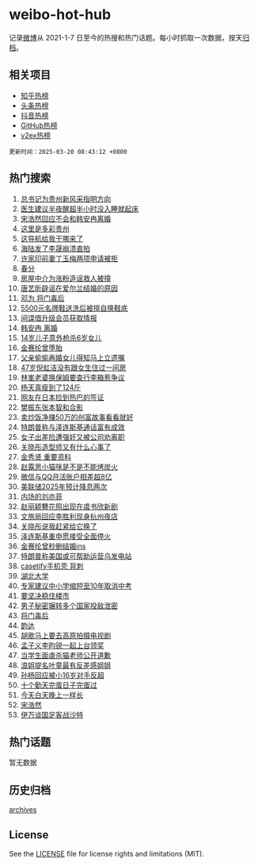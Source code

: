 # weibo-hot-hub

记录[微博](https://www.weibo.com)从 2021-1-7 日至今的热搜和热门话题。每小时抓取一次数据，按天[归档](archives)。

## 相关项目

- [知乎热榜](https://github.com/lonnyzhang423/zhihu-hot-hub)
- [头条热榜](https://github.com/lonnyzhang423/toutiao-hot-hub)
- [抖音热榜](https://github.com/lonnyzhang423/douyin-hot-hub)
- [GitHub热榜](https://github.com/lonnyzhang423/github-hot-hub)
- [v2ex热榜](https://github.com/lonnyzhang423/v2ex-hot-hub)


`更新时间：2025-03-20 08:43:12 +0800`

## 热门搜索

1. [总书记为贵州新风采指明方向](https://m.weibo.cn/search?containerid=100103type%3D1%26t%3D10%26q%3D%23%E6%80%BB%E4%B9%A6%E8%AE%B0%E4%B8%BA%E8%B4%B5%E5%B7%9E%E6%96%B0%E9%A3%8E%E9%87%87%E6%8C%87%E6%98%8E%E6%96%B9%E5%90%91%23&stream_entry_id=51&isnewpage=1&extparam=seat%3D1%26q%3D%2523%25E6%2580%25BB%25E4%25B9%25A6%25E8%25AE%25B0%25E4%25B8%25BA%25E8%25B4%25B5%25E5%25B7%259E%25E6%2596%25B0%25E9%25A3%258E%25E9%2587%2587%25E6%258C%2587%25E6%2598%258E%25E6%2596%25B9%25E5%2590%2591%2523%26cate%3D10103%26pos%3D0%26filter_type%3Drealtimehot%26stream_entry_id%3D51%26c_type%3D51%26dgr%3D0%26display_time%3D1742431391%26pre_seqid%3D17424313914000328354926)
1. [医生建议半夜醒超半小时没入睡就起床](https://m.weibo.cn/search?containerid=100103type%3D1%26t%3D10%26q%3D%23%E5%8C%BB%E7%94%9F%E5%BB%BA%E8%AE%AE%E5%8D%8A%E5%A4%9C%E9%86%92%E8%B6%85%E5%8D%8A%E5%B0%8F%E6%97%B6%E6%B2%A1%E5%85%A5%E7%9D%A1%E5%B0%B1%E8%B5%B7%E5%BA%8A%23&stream_entry_id=31&isnewpage=1&extparam=seat%3D1%26q%3D%2523%25E5%258C%25BB%25E7%2594%259F%25E5%25BB%25BA%25E8%25AE%25AE%25E5%258D%258A%25E5%25A4%259C%25E9%2586%2592%25E8%25B6%2585%25E5%258D%258A%25E5%25B0%258F%25E6%2597%25B6%25E6%25B2%25A1%25E5%2585%25A5%25E7%259D%25A1%25E5%25B0%25B1%25E8%25B5%25B7%25E5%25BA%258A%2523%26dgr%3D0%26filter_type%3Drealtimehot%26c_type%3D31%26realpos%3D1%26band_rank%3D1%26cate%3D5001%26flag%3D1%26stream_entry_id%3D31%26lcate%3D5001%26pos%3D0%26display_time%3D1742431391%26pre_seqid%3D17424313914000328354926)
1. [宋浩然回应不会和韩安冉离婚](https://m.weibo.cn/search?containerid=100103type%3D1%26t%3D10%26q%3D%23%E5%AE%8B%E6%B5%A9%E7%84%B6%E5%9B%9E%E5%BA%94%E4%B8%8D%E4%BC%9A%E5%92%8C%E9%9F%A9%E5%AE%89%E5%86%89%E7%A6%BB%E5%A9%9A%23&stream_entry_id=31&isnewpage=1&extparam=seat%3D1%26q%3D%2523%25E5%25AE%258B%25E6%25B5%25A9%25E7%2584%25B6%25E5%259B%259E%25E5%25BA%2594%25E4%25B8%258D%25E4%25BC%259A%25E5%2592%258C%25E9%259F%25A9%25E5%25AE%2589%25E5%2586%2589%25E7%25A6%25BB%25E5%25A9%259A%2523%26dgr%3D0%26filter_type%3Drealtimehot%26c_type%3D31%26realpos%3D2%26band_rank%3D2%26cate%3D5001%26flag%3D1%26stream_entry_id%3D31%26lcate%3D5001%26pos%3D1%26display_time%3D1742431391%26pre_seqid%3D17424313914000328354926)
1. [这里是多彩贵州](https://m.weibo.cn/search?containerid=100103type%3D1%26t%3D10%26q%3D%23%E8%BF%99%E9%87%8C%E6%98%AF%E5%A4%9A%E5%BD%A9%E8%B4%B5%E5%B7%9E%23&stream_entry_id=31&isnewpage=1&extparam=seat%3D1%26q%3D%2523%25E8%25BF%2599%25E9%2587%258C%25E6%2598%25AF%25E5%25A4%259A%25E5%25BD%25A9%25E8%25B4%25B5%25E5%25B7%259E%2523%26dgr%3D0%26filter_type%3Drealtimehot%26c_type%3D31%26realpos%3D3%26band_rank%3D3%26cate%3D5001%26flag%3D0%26stream_entry_id%3D31%26lcate%3D5001%26pos%3D2%26display_time%3D1742431391%26pre_seqid%3D17424313914000328354926)
1. [这导航给我干哪来了](https://m.weibo.cn/search?containerid=100103type%3D1%26t%3D10%26q%3D%23%E8%BF%99%E5%AF%BC%E8%88%AA%E7%BB%99%E6%88%91%E5%B9%B2%E5%93%AA%E6%9D%A5%E4%BA%86%23&stream_entry_id=31&isnewpage=1&extparam=seat%3D1%26q%3D%2523%25E8%25BF%2599%25E5%25AF%25BC%25E8%2588%25AA%25E7%25BB%2599%25E6%2588%2591%25E5%25B9%25B2%25E5%2593%25AA%25E6%259D%25A5%25E4%25BA%2586%2523%26dgr%3D0%26filter_type%3Drealtimehot%26topic_ad%3D1%26c_type%3D31%26band_rank%3D4%26cate%3D5001%26adid%3D279601%26is_ad_pos%3D1%26stream_entry_id%3D31%26lcate%3D5001%26pos%3D3%26display_time%3D1742431391%26pre_seqid%3D17424313914000328354926)
1. [海陆发了李晟崩溃直拍](https://m.weibo.cn/search?containerid=100103type%3D1%26t%3D10%26q%3D%E6%B5%B7%E9%99%86%E5%8F%91%E4%BA%86%E6%9D%8E%E6%99%9F%E5%B4%A9%E6%BA%83%E7%9B%B4%E6%8B%8D&stream_entry_id=31&isnewpage=1&extparam=seat%3D1%26q%3D%25E6%25B5%25B7%25E9%2599%2586%25E5%258F%2591%25E4%25BA%2586%25E6%259D%258E%25E6%2599%259F%25E5%25B4%25A9%25E6%25BA%2583%25E7%259B%25B4%25E6%258B%258D%26dgr%3D0%26filter_type%3Drealtimehot%26c_type%3D31%26realpos%3D4%26band_rank%3D4%26cate%3D5001%26flag%3D1%26stream_entry_id%3D31%26lcate%3D5001%26pos%3D4%26display_time%3D1742431391%26pre_seqid%3D17424313914000328354926)
1. [许家印前妻丁玉梅两项申请被拒](https://m.weibo.cn/search?containerid=100103type%3D1%26t%3D10%26q%3D%23%E8%AE%B8%E5%AE%B6%E5%8D%B0%E5%89%8D%E5%A6%BB%E4%B8%81%E7%8E%89%E6%A2%85%E4%B8%A4%E9%A1%B9%E7%94%B3%E8%AF%B7%E8%A2%AB%E6%8B%92%23&stream_entry_id=31&isnewpage=1&extparam=seat%3D1%26q%3D%2523%25E8%25AE%25B8%25E5%25AE%25B6%25E5%258D%25B0%25E5%2589%258D%25E5%25A6%25BB%25E4%25B8%2581%25E7%258E%2589%25E6%25A2%2585%25E4%25B8%25A4%25E9%25A1%25B9%25E7%2594%25B3%25E8%25AF%25B7%25E8%25A2%25AB%25E6%258B%2592%2523%26dgr%3D0%26filter_type%3Drealtimehot%26c_type%3D31%26realpos%3D5%26band_rank%3D5%26cate%3D5001%26flag%3D1%26stream_entry_id%3D31%26lcate%3D5001%26pos%3D5%26display_time%3D1742431391%26pre_seqid%3D17424313914000328354926)
1. [春分](https://m.weibo.cn/search?containerid=100103type%3D1%26t%3D10%26q%3D%E6%98%A5%E5%88%86&stream_entry_id=31&isnewpage=1&extparam=seat%3D1%26q%3D%25E6%2598%25A5%25E5%2588%2586%26dgr%3D0%26filter_type%3Drealtimehot%26c_type%3D31%26realpos%3D6%26band_rank%3D6%26cate%3D5001%26flag%3D1%26stream_entry_id%3D31%26lcate%3D5001%26pos%3D6%26display_time%3D1742431391%26pre_seqid%3D17424313914000328354926)
1. [房屋中介为涨粉造谣救人被撞](https://m.weibo.cn/search?containerid=100103type%3D1%26t%3D10%26q%3D%23%E6%88%BF%E5%B1%8B%E4%B8%AD%E4%BB%8B%E4%B8%BA%E6%B6%A8%E7%B2%89%E9%80%A0%E8%B0%A3%E6%95%91%E4%BA%BA%E8%A2%AB%E6%92%9E%23&stream_entry_id=31&isnewpage=1&extparam=seat%3D1%26q%3D%2523%25E6%2588%25BF%25E5%25B1%258B%25E4%25B8%25AD%25E4%25BB%258B%25E4%25B8%25BA%25E6%25B6%25A8%25E7%25B2%2589%25E9%2580%25A0%25E8%25B0%25A3%25E6%2595%2591%25E4%25BA%25BA%25E8%25A2%25AB%25E6%2592%259E%2523%26pos%3D7%26filter_type%3Drealtimehot%26c_type%3D31%26band_rank%3D7%26cate%3D5001%26adid%3D279624%26is_ad_pos%3D1%26stream_entry_id%3D31%26lcate%3D5001%26dgr%3D0%26display_time%3D1742431391%26pre_seqid%3D17424313914000328354926)
1. [唐艺昕辟谣在爱尔兰结婚的原因](https://m.weibo.cn/search?containerid=100103type%3D1%26t%3D10%26q%3D%23%E5%94%90%E8%89%BA%E6%98%95%E8%BE%9F%E8%B0%A3%E5%9C%A8%E7%88%B1%E5%B0%94%E5%85%B0%E7%BB%93%E5%A9%9A%E7%9A%84%E5%8E%9F%E5%9B%A0%23&stream_entry_id=31&isnewpage=1&extparam=seat%3D1%26q%3D%2523%25E5%2594%2590%25E8%2589%25BA%25E6%2598%2595%25E8%25BE%259F%25E8%25B0%25A3%25E5%259C%25A8%25E7%2588%25B1%25E5%25B0%2594%25E5%2585%25B0%25E7%25BB%2593%25E5%25A9%259A%25E7%259A%2584%25E5%258E%259F%25E5%259B%25A0%2523%26dgr%3D0%26filter_type%3Drealtimehot%26c_type%3D31%26realpos%3D7%26band_rank%3D7%26cate%3D5001%26flag%3D1%26stream_entry_id%3D31%26lcate%3D5001%26pos%3D8%26display_time%3D1742431391%26pre_seqid%3D17424313914000328354926)
1. [邓为 将门毒后](https://m.weibo.cn/search?containerid=100103type%3D1%26t%3D10%26q%3D%E9%82%93%E4%B8%BA+%E5%B0%86%E9%97%A8%E6%AF%92%E5%90%8E&stream_entry_id=31&isnewpage=1&extparam=seat%3D1%26q%3D%25E9%2582%2593%25E4%25B8%25BA%2520%25E5%25B0%2586%25E9%2597%25A8%25E6%25AF%2592%25E5%2590%258E%26dgr%3D0%26filter_type%3Drealtimehot%26c_type%3D31%26realpos%3D8%26band_rank%3D8%26cate%3D5001%26flag%3D0%26stream_entry_id%3D31%26lcate%3D5001%26pos%3D9%26display_time%3D1742431391%26pre_seqid%3D17424313914000328354926)
1. [5500元名牌鞋送洗后被擅自换鞋底](https://m.weibo.cn/search?containerid=100103type%3D1%26t%3D10%26q%3D%235500%E5%85%83%E5%90%8D%E7%89%8C%E9%9E%8B%E9%80%81%E6%B4%97%E5%90%8E%E8%A2%AB%E6%93%85%E8%87%AA%E6%8D%A2%E9%9E%8B%E5%BA%95%23&stream_entry_id=31&isnewpage=1&extparam=seat%3D1%26q%3D%25235500%25E5%2585%2583%25E5%2590%258D%25E7%2589%258C%25E9%259E%258B%25E9%2580%2581%25E6%25B4%2597%25E5%2590%258E%25E8%25A2%25AB%25E6%2593%2585%25E8%2587%25AA%25E6%258D%25A2%25E9%259E%258B%25E5%25BA%2595%2523%26dgr%3D0%26filter_type%3Drealtimehot%26c_type%3D31%26realpos%3D9%26band_rank%3D9%26cate%3D5001%26flag%3D0%26stream_entry_id%3D31%26lcate%3D5001%26pos%3D10%26display_time%3D1742431391%26pre_seqid%3D17424313914000328354926)
1. [间谍借升级会员获取情报](https://m.weibo.cn/search?containerid=100103type%3D1%26t%3D10%26q%3D%23%E9%97%B4%E8%B0%8D%E5%80%9F%E5%8D%87%E7%BA%A7%E4%BC%9A%E5%91%98%E8%8E%B7%E5%8F%96%E6%83%85%E6%8A%A5%23&stream_entry_id=31&isnewpage=1&extparam=seat%3D1%26q%3D%2523%25E9%2597%25B4%25E8%25B0%258D%25E5%2580%259F%25E5%258D%2587%25E7%25BA%25A7%25E4%25BC%259A%25E5%2591%2598%25E8%258E%25B7%25E5%258F%2596%25E6%2583%2585%25E6%258A%25A5%2523%26dgr%3D0%26filter_type%3Drealtimehot%26c_type%3D31%26realpos%3D10%26band_rank%3D10%26cate%3D5001%26flag%3D1%26stream_entry_id%3D31%26lcate%3D5001%26pos%3D11%26display_time%3D1742431391%26pre_seqid%3D17424313914000328354926)
1. [韩安冉 离婚](https://m.weibo.cn/search?containerid=100103type%3D1%26t%3D10%26q%3D%E9%9F%A9%E5%AE%89%E5%86%89+%E7%A6%BB%E5%A9%9A&stream_entry_id=31&isnewpage=1&extparam=seat%3D1%26q%3D%25E9%259F%25A9%25E5%25AE%2589%25E5%2586%2589%2520%25E7%25A6%25BB%25E5%25A9%259A%26dgr%3D0%26filter_type%3Drealtimehot%26c_type%3D31%26realpos%3D11%26band_rank%3D11%26cate%3D5001%26flag%3D2%26stream_entry_id%3D31%26lcate%3D5001%26pos%3D12%26display_time%3D1742431391%26pre_seqid%3D17424313914000328354926)
1. [14岁儿子意外枪杀6岁女儿](https://m.weibo.cn/search?containerid=100103type%3D1%26t%3D10%26q%3D%2314%E5%B2%81%E5%84%BF%E5%AD%90%E6%84%8F%E5%A4%96%E6%9E%AA%E6%9D%806%E5%B2%81%E5%A5%B3%E5%84%BF%23&stream_entry_id=31&isnewpage=1&extparam=seat%3D1%26q%3D%252314%25E5%25B2%2581%25E5%2584%25BF%25E5%25AD%2590%25E6%2584%258F%25E5%25A4%2596%25E6%259E%25AA%25E6%259D%25806%25E5%25B2%2581%25E5%25A5%25B3%25E5%2584%25BF%2523%26dgr%3D0%26filter_type%3Drealtimehot%26c_type%3D31%26realpos%3D12%26band_rank%3D12%26cate%3D5001%26flag%3D1%26stream_entry_id%3D31%26lcate%3D5001%26pos%3D13%26display_time%3D1742431391%26pre_seqid%3D17424313914000328354926)
1. [金赛纶曾堕胎](https://m.weibo.cn/search?containerid=100103type%3D1%26t%3D10%26q%3D%23%E9%87%91%E8%B5%9B%E7%BA%B6%E6%9B%BE%E5%A0%95%E8%83%8E%23&stream_entry_id=31&isnewpage=1&extparam=seat%3D1%26q%3D%2523%25E9%2587%2591%25E8%25B5%259B%25E7%25BA%25B6%25E6%259B%25BE%25E5%25A0%2595%25E8%2583%258E%2523%26dgr%3D0%26filter_type%3Drealtimehot%26c_type%3D31%26realpos%3D13%26band_rank%3D13%26cate%3D5001%26flag%3D2%26stream_entry_id%3D31%26lcate%3D5001%26pos%3D14%26display_time%3D1742431391%26pre_seqid%3D17424313914000328354926)
1. [父亲偷偷再婚女儿得知马上立遗嘱](https://m.weibo.cn/search?containerid=100103type%3D1%26t%3D10%26q%3D%23%E7%88%B6%E4%BA%B2%E5%81%B7%E5%81%B7%E5%86%8D%E5%A9%9A%E5%A5%B3%E5%84%BF%E5%BE%97%E7%9F%A5%E9%A9%AC%E4%B8%8A%E7%AB%8B%E9%81%97%E5%98%B1%23&stream_entry_id=31&isnewpage=1&extparam=seat%3D1%26q%3D%2523%25E7%2588%25B6%25E4%25BA%25B2%25E5%2581%25B7%25E5%2581%25B7%25E5%2586%258D%25E5%25A9%259A%25E5%25A5%25B3%25E5%2584%25BF%25E5%25BE%2597%25E7%259F%25A5%25E9%25A9%25AC%25E4%25B8%258A%25E7%25AB%258B%25E9%2581%2597%25E5%2598%25B1%2523%26dgr%3D0%26filter_type%3Drealtimehot%26c_type%3D31%26realpos%3D14%26band_rank%3D14%26cate%3D5001%26flag%3D0%26stream_entry_id%3D31%26lcate%3D5001%26pos%3D15%26display_time%3D1742431391%26pre_seqid%3D17424313914000328354926)
1. [47岁倪虹洁没有跟女生住过一间房](https://m.weibo.cn/search?containerid=100103type%3D1%26t%3D10%26q%3D47%E5%B2%81%E5%80%AA%E8%99%B9%E6%B4%81%E6%B2%A1%E6%9C%89%E8%B7%9F%E5%A5%B3%E7%94%9F%E4%BD%8F%E8%BF%87%E4%B8%80%E9%97%B4%E6%88%BF&stream_entry_id=31&isnewpage=1&extparam=seat%3D1%26q%3D47%25E5%25B2%2581%25E5%2580%25AA%25E8%2599%25B9%25E6%25B4%2581%25E6%25B2%25A1%25E6%259C%2589%25E8%25B7%259F%25E5%25A5%25B3%25E7%2594%259F%25E4%25BD%258F%25E8%25BF%2587%25E4%25B8%2580%25E9%2597%25B4%25E6%2588%25BF%26dgr%3D0%26filter_type%3Drealtimehot%26c_type%3D31%26realpos%3D15%26band_rank%3D15%26cate%3D5001%26flag%3D1%26stream_entry_id%3D31%26lcate%3D5001%26pos%3D16%26display_time%3D1742431391%26pre_seqid%3D17424313914000328354926)
1. [林峯老婆换保姆要查行李箱惹争议](https://m.weibo.cn/search?containerid=100103type%3D1%26t%3D10%26q%3D%23%E6%9E%97%E5%B3%AF%E8%80%81%E5%A9%86%E6%8D%A2%E4%BF%9D%E5%A7%86%E8%A6%81%E6%9F%A5%E8%A1%8C%E6%9D%8E%E7%AE%B1%E6%83%B9%E4%BA%89%E8%AE%AE%23&stream_entry_id=31&isnewpage=1&extparam=seat%3D1%26q%3D%2523%25E6%259E%2597%25E5%25B3%25AF%25E8%2580%2581%25E5%25A9%2586%25E6%258D%25A2%25E4%25BF%259D%25E5%25A7%2586%25E8%25A6%2581%25E6%259F%25A5%25E8%25A1%258C%25E6%259D%258E%25E7%25AE%25B1%25E6%2583%25B9%25E4%25BA%2589%25E8%25AE%25AE%2523%26dgr%3D0%26filter_type%3Drealtimehot%26c_type%3D31%26realpos%3D16%26band_rank%3D16%26cate%3D5001%26flag%3D0%26stream_entry_id%3D31%26lcate%3D5001%26pos%3D17%26display_time%3D1742431391%26pre_seqid%3D17424313914000328354926)
1. [杨天真瘦到了124斤](https://m.weibo.cn/search?containerid=100103type%3D1%26t%3D10%26q%3D%23%E6%9D%A8%E5%A4%A9%E7%9C%9F%E7%98%A6%E5%88%B0%E4%BA%86124%E6%96%A4%23&stream_entry_id=31&isnewpage=1&extparam=seat%3D1%26q%3D%2523%25E6%259D%25A8%25E5%25A4%25A9%25E7%259C%259F%25E7%2598%25A6%25E5%2588%25B0%25E4%25BA%2586124%25E6%2596%25A4%2523%26dgr%3D0%26filter_type%3Drealtimehot%26c_type%3D31%26realpos%3D17%26band_rank%3D17%26cate%3D5001%26flag%3D0%26stream_entry_id%3D31%26lcate%3D5001%26pos%3D18%26display_time%3D1742431391%26pre_seqid%3D17424313914000328354926)
1. [网友在日本捡到热巴的签证](https://m.weibo.cn/search?containerid=100103type%3D1%26t%3D10%26q%3D%23%E7%BD%91%E5%8F%8B%E5%9C%A8%E6%97%A5%E6%9C%AC%E6%8D%A1%E5%88%B0%E7%83%AD%E5%B7%B4%E7%9A%84%E7%AD%BE%E8%AF%81%23&stream_entry_id=31&isnewpage=1&extparam=seat%3D1%26q%3D%2523%25E7%25BD%2591%25E5%258F%258B%25E5%259C%25A8%25E6%2597%25A5%25E6%259C%25AC%25E6%258D%25A1%25E5%2588%25B0%25E7%2583%25AD%25E5%25B7%25B4%25E7%259A%2584%25E7%25AD%25BE%25E8%25AF%2581%2523%26dgr%3D0%26filter_type%3Drealtimehot%26c_type%3D31%26realpos%3D18%26band_rank%3D18%26cate%3D5001%26flag%3D0%26stream_entry_id%3D31%26lcate%3D5001%26pos%3D19%26display_time%3D1742431391%26pre_seqid%3D17424313914000328354926)
1. [樊振东张本智和合影](https://m.weibo.cn/search?containerid=100103type%3D1%26t%3D10%26q%3D%23%E6%A8%8A%E6%8C%AF%E4%B8%9C%E5%BC%A0%E6%9C%AC%E6%99%BA%E5%92%8C%E5%90%88%E5%BD%B1%23&stream_entry_id=31&isnewpage=1&extparam=seat%3D1%26q%3D%2523%25E6%25A8%258A%25E6%258C%25AF%25E4%25B8%259C%25E5%25BC%25A0%25E6%259C%25AC%25E6%2599%25BA%25E5%2592%258C%25E5%2590%2588%25E5%25BD%25B1%2523%26dgr%3D0%26filter_type%3Drealtimehot%26c_type%3D31%26realpos%3D19%26band_rank%3D19%26cate%3D5001%26flag%3D0%26stream_entry_id%3D31%26lcate%3D5001%26pos%3D20%26display_time%3D1742431391%26pre_seqid%3D17424313914000328354926)
1. [卖炒饭净赚50万的创富故事看看就好](https://m.weibo.cn/search?containerid=100103type%3D1%26t%3D10%26q%3D%23%E5%8D%96%E7%82%92%E9%A5%AD%E5%87%80%E8%B5%9A50%E4%B8%87%E7%9A%84%E5%88%9B%E5%AF%8C%E6%95%85%E4%BA%8B%E7%9C%8B%E7%9C%8B%E5%B0%B1%E5%A5%BD%23&stream_entry_id=31&isnewpage=1&extparam=seat%3D1%26q%3D%2523%25E5%258D%2596%25E7%2582%2592%25E9%25A5%25AD%25E5%2587%2580%25E8%25B5%259A50%25E4%25B8%2587%25E7%259A%2584%25E5%2588%259B%25E5%25AF%258C%25E6%2595%2585%25E4%25BA%258B%25E7%259C%258B%25E7%259C%258B%25E5%25B0%25B1%25E5%25A5%25BD%2523%26dgr%3D0%26filter_type%3Drealtimehot%26c_type%3D31%26realpos%3D20%26band_rank%3D20%26cate%3D5001%26flag%3D0%26stream_entry_id%3D31%26lcate%3D5001%26pos%3D21%26display_time%3D1742431391%26pre_seqid%3D17424313914000328354926)
1. [特朗普称与泽连斯基通话富有成效](https://m.weibo.cn/search?containerid=100103type%3D1%26t%3D10%26q%3D%23%E7%89%B9%E6%9C%97%E6%99%AE%E7%A7%B0%E4%B8%8E%E6%B3%BD%E8%BF%9E%E6%96%AF%E5%9F%BA%E9%80%9A%E8%AF%9D%E5%AF%8C%E6%9C%89%E6%88%90%E6%95%88%23&stream_entry_id=31&isnewpage=1&extparam=seat%3D1%26q%3D%2523%25E7%2589%25B9%25E6%259C%2597%25E6%2599%25AE%25E7%25A7%25B0%25E4%25B8%258E%25E6%25B3%25BD%25E8%25BF%259E%25E6%2596%25AF%25E5%259F%25BA%25E9%2580%259A%25E8%25AF%259D%25E5%25AF%258C%25E6%259C%2589%25E6%2588%2590%25E6%2595%2588%2523%26dgr%3D0%26filter_type%3Drealtimehot%26c_type%3D31%26realpos%3D21%26band_rank%3D21%26cate%3D5001%26flag%3D1%26stream_entry_id%3D31%26lcate%3D5001%26pos%3D22%26display_time%3D1742431391%26pre_seqid%3D17424313914000328354926)
1. [女子出差险遭强奸又被公司劝离职](https://m.weibo.cn/search?containerid=100103type%3D1%26t%3D10%26q%3D%23%E5%A5%B3%E5%AD%90%E5%87%BA%E5%B7%AE%E9%99%A9%E9%81%AD%E5%BC%BA%E5%A5%B8%E5%8F%88%E8%A2%AB%E5%85%AC%E5%8F%B8%E5%8A%9D%E7%A6%BB%E8%81%8C%23&stream_entry_id=31&isnewpage=1&extparam=seat%3D1%26q%3D%2523%25E5%25A5%25B3%25E5%25AD%2590%25E5%2587%25BA%25E5%25B7%25AE%25E9%2599%25A9%25E9%2581%25AD%25E5%25BC%25BA%25E5%25A5%25B8%25E5%258F%2588%25E8%25A2%25AB%25E5%2585%25AC%25E5%258F%25B8%25E5%258A%259D%25E7%25A6%25BB%25E8%2581%258C%2523%26dgr%3D0%26filter_type%3Drealtimehot%26c_type%3D31%26realpos%3D22%26band_rank%3D22%26cate%3D5001%26flag%3D2%26stream_entry_id%3D31%26lcate%3D5001%26pos%3D23%26display_time%3D1742431391%26pre_seqid%3D17424313914000328354926)
1. [关晓彤造型师又有什么心事了](https://m.weibo.cn/search?containerid=100103type%3D1%26t%3D10%26q%3D%E5%85%B3%E6%99%93%E5%BD%A4%E9%80%A0%E5%9E%8B%E5%B8%88%E5%8F%88%E6%9C%89%E4%BB%80%E4%B9%88%E5%BF%83%E4%BA%8B%E4%BA%86&stream_entry_id=31&isnewpage=1&extparam=seat%3D1%26q%3D%25E5%2585%25B3%25E6%2599%2593%25E5%25BD%25A4%25E9%2580%25A0%25E5%259E%258B%25E5%25B8%2588%25E5%258F%2588%25E6%259C%2589%25E4%25BB%2580%25E4%25B9%2588%25E5%25BF%2583%25E4%25BA%258B%25E4%25BA%2586%26dgr%3D0%26filter_type%3Drealtimehot%26c_type%3D31%26realpos%3D23%26band_rank%3D23%26cate%3D5001%26flag%3D0%26stream_entry_id%3D31%26lcate%3D5001%26pos%3D24%26display_time%3D1742431391%26pre_seqid%3D17424313914000328354926)
1. [金秀贤 重要资料](https://m.weibo.cn/search?containerid=100103type%3D1%26t%3D10%26q%3D%E9%87%91%E7%A7%80%E8%B4%A4+%E9%87%8D%E8%A6%81%E8%B5%84%E6%96%99&stream_entry_id=31&isnewpage=1&extparam=seat%3D1%26q%3D%25E9%2587%2591%25E7%25A7%2580%25E8%25B4%25A4%2520%25E9%2587%258D%25E8%25A6%2581%25E8%25B5%2584%25E6%2596%2599%26dgr%3D0%26filter_type%3Drealtimehot%26c_type%3D31%26realpos%3D24%26band_rank%3D24%26cate%3D5001%26flag%3D0%26stream_entry_id%3D31%26lcate%3D5001%26pos%3D25%26display_time%3D1742431391%26pre_seqid%3D17424313914000328354926)
1. [赵露思小猫咪是不是不能烤炭火](https://m.weibo.cn/search?containerid=100103type%3D1%26t%3D10%26q%3D%23%E8%B5%B5%E9%9C%B2%E6%80%9D%E5%B0%8F%E7%8C%AB%E5%92%AA%E6%98%AF%E4%B8%8D%E6%98%AF%E4%B8%8D%E8%83%BD%E7%83%A4%E7%82%AD%E7%81%AB%23&stream_entry_id=31&isnewpage=1&extparam=seat%3D1%26q%3D%2523%25E8%25B5%25B5%25E9%259C%25B2%25E6%2580%259D%25E5%25B0%258F%25E7%258C%25AB%25E5%2592%25AA%25E6%2598%25AF%25E4%25B8%258D%25E6%2598%25AF%25E4%25B8%258D%25E8%2583%25BD%25E7%2583%25A4%25E7%2582%25AD%25E7%2581%25AB%2523%26dgr%3D0%26filter_type%3Drealtimehot%26c_type%3D31%26realpos%3D25%26band_rank%3D25%26cate%3D5001%26flag%3D0%26stream_entry_id%3D31%26lcate%3D5001%26pos%3D26%26display_time%3D1742431391%26pre_seqid%3D17424313914000328354926)
1. [微信与QQ月活账户相差超8亿](https://m.weibo.cn/search?containerid=100103type%3D1%26t%3D10%26q%3D%23%E5%BE%AE%E4%BF%A1%E4%B8%8EQQ%E6%9C%88%E6%B4%BB%E8%B4%A6%E6%88%B7%E7%9B%B8%E5%B7%AE%E8%B6%858%E4%BA%BF%23&stream_entry_id=31&isnewpage=1&extparam=seat%3D1%26q%3D%2523%25E5%25BE%25AE%25E4%25BF%25A1%25E4%25B8%258EQQ%25E6%259C%2588%25E6%25B4%25BB%25E8%25B4%25A6%25E6%2588%25B7%25E7%259B%25B8%25E5%25B7%25AE%25E8%25B6%25858%25E4%25BA%25BF%2523%26dgr%3D0%26filter_type%3Drealtimehot%26c_type%3D31%26realpos%3D26%26band_rank%3D26%26cate%3D5001%26flag%3D1%26stream_entry_id%3D31%26lcate%3D5001%26pos%3D27%26display_time%3D1742431391%26pre_seqid%3D17424313914000328354926)
1. [美联储2025年预计降息两次](https://m.weibo.cn/search?containerid=100103type%3D1%26t%3D10%26q%3D%23%E7%BE%8E%E8%81%94%E5%82%A82025%E5%B9%B4%E9%A2%84%E8%AE%A1%E9%99%8D%E6%81%AF%E4%B8%A4%E6%AC%A1%23&stream_entry_id=31&isnewpage=1&extparam=seat%3D1%26q%3D%2523%25E7%25BE%258E%25E8%2581%2594%25E5%2582%25A82025%25E5%25B9%25B4%25E9%25A2%2584%25E8%25AE%25A1%25E9%2599%258D%25E6%2581%25AF%25E4%25B8%25A4%25E6%25AC%25A1%2523%26dgr%3D0%26filter_type%3Drealtimehot%26c_type%3D31%26realpos%3D27%26band_rank%3D27%26cate%3D5001%26flag%3D1%26stream_entry_id%3D31%26lcate%3D5001%26pos%3D28%26display_time%3D1742431391%26pre_seqid%3D17424313914000328354926)
1. [内场的刘亦菲](https://m.weibo.cn/search?containerid=100103type%3D1%26t%3D10%26q%3D%23%E5%86%85%E5%9C%BA%E7%9A%84%E5%88%98%E4%BA%A6%E8%8F%B2%23&stream_entry_id=31&isnewpage=1&extparam=seat%3D1%26q%3D%2523%25E5%2586%2585%25E5%259C%25BA%25E7%259A%2584%25E5%2588%2598%25E4%25BA%25A6%25E8%258F%25B2%2523%26dgr%3D0%26filter_type%3Drealtimehot%26c_type%3D31%26realpos%3D28%26band_rank%3D28%26cate%3D5001%26flag%3D0%26stream_entry_id%3D31%26lcate%3D5001%26pos%3D29%26display_time%3D1742431391%26pre_seqid%3D17424313914000328354926)
1. [赵丽颖簪花照出现在虞书欣新剧](https://m.weibo.cn/search?containerid=100103type%3D1%26t%3D10%26q%3D%23%E8%B5%B5%E4%B8%BD%E9%A2%96%E7%B0%AA%E8%8A%B1%E7%85%A7%E5%87%BA%E7%8E%B0%E5%9C%A8%E8%99%9E%E4%B9%A6%E6%AC%A3%E6%96%B0%E5%89%A7%23&stream_entry_id=31&isnewpage=1&extparam=seat%3D1%26q%3D%2523%25E8%25B5%25B5%25E4%25B8%25BD%25E9%25A2%2596%25E7%25B0%25AA%25E8%258A%25B1%25E7%2585%25A7%25E5%2587%25BA%25E7%258E%25B0%25E5%259C%25A8%25E8%2599%259E%25E4%25B9%25A6%25E6%25AC%25A3%25E6%2596%25B0%25E5%2589%25A7%2523%26dgr%3D0%26filter_type%3Drealtimehot%26c_type%3D31%26realpos%3D29%26band_rank%3D29%26cate%3D5001%26flag%3D1%26stream_entry_id%3D31%26lcate%3D5001%26pos%3D30%26display_time%3D1742431391%26pre_seqid%3D17424313914000328354926)
1. [文旅局回应李胜利现身杭州夜店](https://m.weibo.cn/search?containerid=100103type%3D1%26t%3D10%26q%3D%23%E6%96%87%E6%97%85%E5%B1%80%E5%9B%9E%E5%BA%94%E6%9D%8E%E8%83%9C%E5%88%A9%E7%8E%B0%E8%BA%AB%E6%9D%AD%E5%B7%9E%E5%A4%9C%E5%BA%97%23&stream_entry_id=31&isnewpage=1&extparam=seat%3D1%26q%3D%2523%25E6%2596%2587%25E6%2597%2585%25E5%25B1%2580%25E5%259B%259E%25E5%25BA%2594%25E6%259D%258E%25E8%2583%259C%25E5%2588%25A9%25E7%258E%25B0%25E8%25BA%25AB%25E6%259D%25AD%25E5%25B7%259E%25E5%25A4%259C%25E5%25BA%2597%2523%26dgr%3D0%26filter_type%3Drealtimehot%26c_type%3D31%26realpos%3D30%26band_rank%3D30%26cate%3D5001%26flag%3D0%26stream_entry_id%3D31%26lcate%3D5001%26pos%3D31%26display_time%3D1742431391%26pre_seqid%3D17424313914000328354926)
1. [关晓彤说我赶紧给它换了](https://m.weibo.cn/search?containerid=100103type%3D1%26t%3D10%26q%3D%23%E5%85%B3%E6%99%93%E5%BD%A4%E8%AF%B4%E6%88%91%E8%B5%B6%E7%B4%A7%E7%BB%99%E5%AE%83%E6%8D%A2%E4%BA%86%23&stream_entry_id=31&isnewpage=1&extparam=seat%3D1%26q%3D%2523%25E5%2585%25B3%25E6%2599%2593%25E5%25BD%25A4%25E8%25AF%25B4%25E6%2588%2591%25E8%25B5%25B6%25E7%25B4%25A7%25E7%25BB%2599%25E5%25AE%2583%25E6%258D%25A2%25E4%25BA%2586%2523%26dgr%3D0%26filter_type%3Drealtimehot%26c_type%3D31%26realpos%3D31%26band_rank%3D31%26cate%3D5001%26flag%3D1%26stream_entry_id%3D31%26lcate%3D5001%26pos%3D32%26display_time%3D1742431391%26pre_seqid%3D17424313914000328354926)
1. [泽连斯基重申愿接受全面停火](https://m.weibo.cn/search?containerid=100103type%3D1%26t%3D10%26q%3D%23%E6%B3%BD%E8%BF%9E%E6%96%AF%E5%9F%BA%E9%87%8D%E7%94%B3%E6%84%BF%E6%8E%A5%E5%8F%97%E5%85%A8%E9%9D%A2%E5%81%9C%E7%81%AB%23&stream_entry_id=31&isnewpage=1&extparam=seat%3D1%26q%3D%2523%25E6%25B3%25BD%25E8%25BF%259E%25E6%2596%25AF%25E5%259F%25BA%25E9%2587%258D%25E7%2594%25B3%25E6%2584%25BF%25E6%258E%25A5%25E5%258F%2597%25E5%2585%25A8%25E9%259D%25A2%25E5%2581%259C%25E7%2581%25AB%2523%26dgr%3D0%26filter_type%3Drealtimehot%26c_type%3D31%26realpos%3D32%26band_rank%3D32%26cate%3D5001%26flag%3D1%26stream_entry_id%3D31%26lcate%3D5001%26pos%3D33%26display_time%3D1742431391%26pre_seqid%3D17424313914000328354926)
1. [金赛纶曾秒删结婚ins](https://m.weibo.cn/search?containerid=100103type%3D1%26t%3D10%26q%3D%23%E9%87%91%E8%B5%9B%E7%BA%B6%E6%9B%BE%E7%A7%92%E5%88%A0%E7%BB%93%E5%A9%9Ains%23&stream_entry_id=31&isnewpage=1&extparam=seat%3D1%26q%3D%2523%25E9%2587%2591%25E8%25B5%259B%25E7%25BA%25B6%25E6%259B%25BE%25E7%25A7%2592%25E5%2588%25A0%25E7%25BB%2593%25E5%25A9%259Ains%2523%26dgr%3D0%26filter_type%3Drealtimehot%26c_type%3D31%26realpos%3D33%26band_rank%3D33%26cate%3D5001%26flag%3D0%26stream_entry_id%3D31%26lcate%3D5001%26pos%3D34%26display_time%3D1742431391%26pre_seqid%3D17424313914000328354926)
1. [特朗普称美国或可帮助运营乌发电站](https://m.weibo.cn/search?containerid=100103type%3D1%26t%3D10%26q%3D%23%E7%89%B9%E6%9C%97%E6%99%AE%E7%A7%B0%E7%BE%8E%E5%9B%BD%E6%88%96%E5%8F%AF%E5%B8%AE%E5%8A%A9%E8%BF%90%E8%90%A5%E4%B9%8C%E5%8F%91%E7%94%B5%E7%AB%99%23&stream_entry_id=31&isnewpage=1&extparam=seat%3D1%26q%3D%2523%25E7%2589%25B9%25E6%259C%2597%25E6%2599%25AE%25E7%25A7%25B0%25E7%25BE%258E%25E5%259B%25BD%25E6%2588%2596%25E5%258F%25AF%25E5%25B8%25AE%25E5%258A%25A9%25E8%25BF%2590%25E8%2590%25A5%25E4%25B9%258C%25E5%258F%2591%25E7%2594%25B5%25E7%25AB%2599%2523%26dgr%3D0%26filter_type%3Drealtimehot%26c_type%3D31%26realpos%3D34%26band_rank%3D34%26cate%3D5001%26flag%3D1%26stream_entry_id%3D31%26lcate%3D5001%26pos%3D35%26display_time%3D1742431391%26pre_seqid%3D17424313914000328354926)
1. [casetify手机壳 背刺](https://m.weibo.cn/search?containerid=100103type%3D1%26t%3D10%26q%3Dcasetify%E6%89%8B%E6%9C%BA%E5%A3%B3+%E8%83%8C%E5%88%BA&stream_entry_id=31&isnewpage=1&extparam=seat%3D1%26q%3Dcasetify%25E6%2589%258B%25E6%259C%25BA%25E5%25A3%25B3%2520%25E8%2583%258C%25E5%2588%25BA%26dgr%3D0%26filter_type%3Drealtimehot%26c_type%3D31%26realpos%3D35%26band_rank%3D35%26cate%3D5001%26flag%3D0%26stream_entry_id%3D31%26lcate%3D5001%26pos%3D36%26display_time%3D1742431391%26pre_seqid%3D17424313914000328354926)
1. [湖北大学](https://m.weibo.cn/search?containerid=100103type%3D1%26t%3D10%26q%3D%E6%B9%96%E5%8C%97%E5%A4%A7%E5%AD%A6&stream_entry_id=31&isnewpage=1&extparam=seat%3D1%26q%3D%25E6%25B9%2596%25E5%258C%2597%25E5%25A4%25A7%25E5%25AD%25A6%26dgr%3D0%26filter_type%3Drealtimehot%26c_type%3D31%26realpos%3D36%26band_rank%3D36%26cate%3D5001%26flag%3D0%26stream_entry_id%3D31%26lcate%3D5001%26pos%3D37%26display_time%3D1742431391%26pre_seqid%3D17424313914000328354926)
1. [专家建议中小学缩短至10年取消中考](https://m.weibo.cn/search?containerid=100103type%3D1%26t%3D10%26q%3D%23%E4%B8%93%E5%AE%B6%E5%BB%BA%E8%AE%AE%E4%B8%AD%E5%B0%8F%E5%AD%A6%E7%BC%A9%E7%9F%AD%E8%87%B310%E5%B9%B4%E5%8F%96%E6%B6%88%E4%B8%AD%E8%80%83%23&stream_entry_id=31&isnewpage=1&extparam=seat%3D1%26q%3D%2523%25E4%25B8%2593%25E5%25AE%25B6%25E5%25BB%25BA%25E8%25AE%25AE%25E4%25B8%25AD%25E5%25B0%258F%25E5%25AD%25A6%25E7%25BC%25A9%25E7%259F%25AD%25E8%2587%25B310%25E5%25B9%25B4%25E5%258F%2596%25E6%25B6%2588%25E4%25B8%25AD%25E8%2580%2583%2523%26dgr%3D0%26filter_type%3Drealtimehot%26c_type%3D31%26realpos%3D37%26band_rank%3D37%26cate%3D5001%26flag%3D0%26stream_entry_id%3D31%26lcate%3D5001%26pos%3D38%26display_time%3D1742431391%26pre_seqid%3D17424313914000328354926)
1. [要坚决稳住楼市](https://m.weibo.cn/search?containerid=100103type%3D1%26t%3D10%26q%3D%23%E8%A6%81%E5%9D%9A%E5%86%B3%E7%A8%B3%E4%BD%8F%E6%A5%BC%E5%B8%82%23&stream_entry_id=31&isnewpage=1&extparam=seat%3D1%26q%3D%2523%25E8%25A6%2581%25E5%259D%259A%25E5%2586%25B3%25E7%25A8%25B3%25E4%25BD%258F%25E6%25A5%25BC%25E5%25B8%2582%2523%26dgr%3D0%26filter_type%3Drealtimehot%26c_type%3D31%26realpos%3D38%26band_rank%3D38%26cate%3D5001%26flag%3D1%26stream_entry_id%3D31%26lcate%3D5001%26pos%3D39%26display_time%3D1742431391%26pre_seqid%3D17424313914000328354926)
1. [男子秘密辗转多个国家投敌泄密](https://m.weibo.cn/search?containerid=100103type%3D1%26t%3D10%26q%3D%23%E7%94%B7%E5%AD%90%E7%A7%98%E5%AF%86%E8%BE%97%E8%BD%AC%E5%A4%9A%E4%B8%AA%E5%9B%BD%E5%AE%B6%E6%8A%95%E6%95%8C%E6%B3%84%E5%AF%86%23&stream_entry_id=31&isnewpage=1&extparam=seat%3D1%26q%3D%2523%25E7%2594%25B7%25E5%25AD%2590%25E7%25A7%2598%25E5%25AF%2586%25E8%25BE%2597%25E8%25BD%25AC%25E5%25A4%259A%25E4%25B8%25AA%25E5%259B%25BD%25E5%25AE%25B6%25E6%258A%2595%25E6%2595%258C%25E6%25B3%2584%25E5%25AF%2586%2523%26dgr%3D0%26filter_type%3Drealtimehot%26c_type%3D31%26realpos%3D39%26band_rank%3D39%26cate%3D5001%26flag%3D0%26stream_entry_id%3D31%26lcate%3D5001%26pos%3D40%26display_time%3D1742431391%26pre_seqid%3D17424313914000328354926)
1. [将门毒后](https://m.weibo.cn/search?containerid=100103type%3D1%26t%3D10%26q%3D%E5%B0%86%E9%97%A8%E6%AF%92%E5%90%8E&stream_entry_id=31&isnewpage=1&extparam=seat%3D1%26q%3D%25E5%25B0%2586%25E9%2597%25A8%25E6%25AF%2592%25E5%2590%258E%26dgr%3D0%26filter_type%3Drealtimehot%26c_type%3D31%26realpos%3D40%26band_rank%3D40%26cate%3D5001%26flag%3D1%26stream_entry_id%3D31%26lcate%3D5001%26pos%3D41%26display_time%3D1742431391%26pre_seqid%3D17424313914000328354926)
1. [韵达](https://m.weibo.cn/search?containerid=100103type%3D1%26t%3D10%26q%3D%E9%9F%B5%E8%BE%BE&stream_entry_id=31&isnewpage=1&extparam=seat%3D1%26q%3D%25E9%259F%25B5%25E8%25BE%25BE%26dgr%3D0%26filter_type%3Drealtimehot%26c_type%3D31%26realpos%3D41%26band_rank%3D41%26cate%3D5001%26flag%3D0%26stream_entry_id%3D31%26lcate%3D5001%26pos%3D42%26display_time%3D1742431391%26pre_seqid%3D17424313914000328354926)
1. [胡歌马上要去高原拍摄电视剧](https://m.weibo.cn/search?containerid=100103type%3D1%26t%3D10%26q%3D%23%E8%83%A1%E6%AD%8C%E9%A9%AC%E4%B8%8A%E8%A6%81%E5%8E%BB%E9%AB%98%E5%8E%9F%E6%8B%8D%E6%91%84%E7%94%B5%E8%A7%86%E5%89%A7%23&stream_entry_id=31&isnewpage=1&extparam=seat%3D1%26q%3D%2523%25E8%2583%25A1%25E6%25AD%258C%25E9%25A9%25AC%25E4%25B8%258A%25E8%25A6%2581%25E5%258E%25BB%25E9%25AB%2598%25E5%258E%259F%25E6%258B%258D%25E6%2591%2584%25E7%2594%25B5%25E8%25A7%2586%25E5%2589%25A7%2523%26dgr%3D0%26filter_type%3Drealtimehot%26c_type%3D31%26realpos%3D42%26band_rank%3D42%26cate%3D5001%26flag%3D1%26stream_entry_id%3D31%26lcate%3D5001%26pos%3D43%26display_time%3D1742431391%26pre_seqid%3D17424313914000328354926)
1. [孟子义李昀锐一起上台领奖](https://m.weibo.cn/search?containerid=100103type%3D1%26t%3D10%26q%3D%23%E5%AD%9F%E5%AD%90%E4%B9%89%E6%9D%8E%E6%98%80%E9%94%90%E4%B8%80%E8%B5%B7%E4%B8%8A%E5%8F%B0%E9%A2%86%E5%A5%96%23&stream_entry_id=31&isnewpage=1&extparam=seat%3D1%26q%3D%2523%25E5%25AD%259F%25E5%25AD%2590%25E4%25B9%2589%25E6%259D%258E%25E6%2598%2580%25E9%2594%2590%25E4%25B8%2580%25E8%25B5%25B7%25E4%25B8%258A%25E5%258F%25B0%25E9%25A2%2586%25E5%25A5%2596%2523%26dgr%3D0%26filter_type%3Drealtimehot%26c_type%3D31%26realpos%3D43%26band_rank%3D43%26cate%3D5001%26flag%3D1%26stream_entry_id%3D31%26lcate%3D5001%26pos%3D44%26display_time%3D1742431391%26pre_seqid%3D17424313914000328354926)
1. [当学生面虐杀猫老师公开道歉](https://m.weibo.cn/search?containerid=100103type%3D1%26t%3D10%26q%3D%23%E5%BD%93%E5%AD%A6%E7%94%9F%E9%9D%A2%E8%99%90%E6%9D%80%E7%8C%AB%E8%80%81%E5%B8%88%E5%85%AC%E5%BC%80%E9%81%93%E6%AD%89%23&stream_entry_id=31&isnewpage=1&extparam=seat%3D1%26q%3D%2523%25E5%25BD%2593%25E5%25AD%25A6%25E7%2594%259F%25E9%259D%25A2%25E8%2599%2590%25E6%259D%2580%25E7%258C%25AB%25E8%2580%2581%25E5%25B8%2588%25E5%2585%25AC%25E5%25BC%2580%25E9%2581%2593%25E6%25AD%2589%2523%26dgr%3D0%26filter_type%3Drealtimehot%26c_type%3D31%26realpos%3D44%26band_rank%3D44%26cate%3D5001%26flag%3D0%26stream_entry_id%3D31%26lcate%3D5001%26pos%3D45%26display_time%3D1742431391%26pre_seqid%3D17424313914000328354926)
1. [浪姐提名叶童最有反差感姐姐](https://m.weibo.cn/search?containerid=100103type%3D1%26t%3D10%26q%3D%23%E6%B5%AA%E5%A7%90%E6%8F%90%E5%90%8D%E5%8F%B6%E7%AB%A5%E6%9C%80%E6%9C%89%E5%8F%8D%E5%B7%AE%E6%84%9F%E5%A7%90%E5%A7%90%23&stream_entry_id=31&isnewpage=1&extparam=seat%3D1%26q%3D%2523%25E6%25B5%25AA%25E5%25A7%2590%25E6%258F%2590%25E5%2590%258D%25E5%258F%25B6%25E7%25AB%25A5%25E6%259C%2580%25E6%259C%2589%25E5%258F%258D%25E5%25B7%25AE%25E6%2584%259F%25E5%25A7%2590%25E5%25A7%2590%2523%26dgr%3D0%26filter_type%3Drealtimehot%26c_type%3D31%26realpos%3D45%26band_rank%3D45%26cate%3D5001%26flag%3D1%26stream_entry_id%3D31%26lcate%3D5001%26pos%3D46%26display_time%3D1742431391%26pre_seqid%3D17424313914000328354926)
1. [孙杨回应被小16岁对手反超](https://m.weibo.cn/search?containerid=100103type%3D1%26t%3D10%26q%3D%23%E5%AD%99%E6%9D%A8%E5%9B%9E%E5%BA%94%E8%A2%AB%E5%B0%8F16%E5%B2%81%E5%AF%B9%E6%89%8B%E5%8F%8D%E8%B6%85%23&stream_entry_id=31&isnewpage=1&extparam=seat%3D1%26q%3D%2523%25E5%25AD%2599%25E6%259D%25A8%25E5%259B%259E%25E5%25BA%2594%25E8%25A2%25AB%25E5%25B0%258F16%25E5%25B2%2581%25E5%25AF%25B9%25E6%2589%258B%25E5%258F%258D%25E8%25B6%2585%2523%26dgr%3D0%26filter_type%3Drealtimehot%26c_type%3D31%26realpos%3D46%26band_rank%3D46%26cate%3D5001%26flag%3D0%26stream_entry_id%3D31%26lcate%3D5001%26pos%3D47%26display_time%3D1742431391%26pre_seqid%3D17424313914000328354926)
1. [十个勤天完蛋日子完蛋过](https://m.weibo.cn/search?containerid=100103type%3D1%26t%3D10%26q%3D%E5%8D%81%E4%B8%AA%E5%8B%A4%E5%A4%A9%E5%AE%8C%E8%9B%8B%E6%97%A5%E5%AD%90%E5%AE%8C%E8%9B%8B%E8%BF%87&stream_entry_id=31&isnewpage=1&extparam=seat%3D1%26q%3D%25E5%258D%2581%25E4%25B8%25AA%25E5%258B%25A4%25E5%25A4%25A9%25E5%25AE%258C%25E8%259B%258B%25E6%2597%25A5%25E5%25AD%2590%25E5%25AE%258C%25E8%259B%258B%25E8%25BF%2587%26dgr%3D0%26filter_type%3Drealtimehot%26c_type%3D31%26realpos%3D47%26band_rank%3D47%26cate%3D5001%26flag%3D1%26stream_entry_id%3D31%26lcate%3D5001%26pos%3D48%26display_time%3D1742431391%26pre_seqid%3D17424313914000328354926)
1. [今天白天晚上一样长](https://m.weibo.cn/search?containerid=100103type%3D1%26t%3D10%26q%3D%23%E4%BB%8A%E5%A4%A9%E7%99%BD%E5%A4%A9%E6%99%9A%E4%B8%8A%E4%B8%80%E6%A0%B7%E9%95%BF%23&stream_entry_id=31&isnewpage=1&extparam=seat%3D1%26q%3D%2523%25E4%25BB%258A%25E5%25A4%25A9%25E7%2599%25BD%25E5%25A4%25A9%25E6%2599%259A%25E4%25B8%258A%25E4%25B8%2580%25E6%25A0%25B7%25E9%2595%25BF%2523%26dgr%3D0%26filter_type%3Drealtimehot%26c_type%3D31%26realpos%3D48%26band_rank%3D48%26cate%3D5001%26flag%3D1%26stream_entry_id%3D31%26lcate%3D5001%26pos%3D49%26display_time%3D1742431391%26pre_seqid%3D17424313914000328354926)
1. [宋浩然](https://m.weibo.cn/search?containerid=100103type%3D1%26t%3D10%26q%3D%E5%AE%8B%E6%B5%A9%E7%84%B6&stream_entry_id=31&isnewpage=1&extparam=seat%3D1%26q%3D%25E5%25AE%258B%25E6%25B5%25A9%25E7%2584%25B6%26dgr%3D0%26filter_type%3Drealtimehot%26c_type%3D31%26realpos%3D49%26band_rank%3D49%26cate%3D5001%26flag%3D0%26stream_entry_id%3D31%26lcate%3D5001%26pos%3D50%26display_time%3D1742431391%26pre_seqid%3D17424313914000328354926)
1. [伊万谈国足客战沙特](https://m.weibo.cn/search?containerid=100103type%3D1%26t%3D10%26q%3D%23%E4%BC%8A%E4%B8%87%E8%B0%88%E5%9B%BD%E8%B6%B3%E5%AE%A2%E6%88%98%E6%B2%99%E7%89%B9%23&stream_entry_id=31&isnewpage=1&extparam=seat%3D1%26q%3D%2523%25E4%25BC%258A%25E4%25B8%2587%25E8%25B0%2588%25E5%259B%25BD%25E8%25B6%25B3%25E5%25AE%25A2%25E6%2588%2598%25E6%25B2%2599%25E7%2589%25B9%2523%26dgr%3D0%26filter_type%3Drealtimehot%26c_type%3D31%26realpos%3D50%26band_rank%3D50%26cate%3D5001%26flag%3D1%26stream_entry_id%3D31%26lcate%3D5001%26pos%3D51%26display_time%3D1742431391%26pre_seqid%3D17424313914000328354926)

## 热门话题

暂无数据

## 历史归档

[archives](archives)

## License

See the [LICENSE](LICENSE) file for license rights and limitations (MIT).
